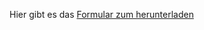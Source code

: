 Hier gibt es das [Formular zum herunterladen](https://drive.google.com/file/d/0BxzNFtlYfqDhZzU5NzVfejZBZWc/view?usp=sharing)
